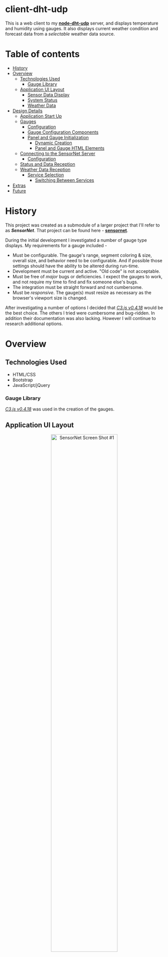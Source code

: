 # client-dht-udp

This is a web client to my **[node-dht-udp](https://github.com/jxmot/node-dht-udp)** server, and displays temperature and humidity using gauges. It also displays current weather condition and forecast data from a *selectable* weather data source.

# Table of contents

- [History](#history)
- [Overview](#overview)
  - [Technologies Used](#technologies-used)
    - [Gauge Library](#gauge-library)
  - [Application UI Layout](#application-ui-layout)
    - [Sensor Data Display](#sensor-data-display)
    - [System Status](#system-status)
    - [Weather Data](#weather-data)
- [Design Details](#design-details)
  - [Application Start Up](#application-start-up)
  - [Gauges](#gauges)
    - [Configuration](#configuration)
    - [Gauge Configuration Components](#gauge-configuration-components)
    - [Panel and Gauge Initialization](#panel-and-gauge-initialization)
      - [Dynamic Creation](#dynamic-creation)
      - [Panel and Gauge HTML Elements](#panel-and-gauge-html-elements)
  - [Connecting to the SensorNet Server](#connecting-to-the-sensornet-server)
    - [Configuration](#configuration)
  - [Status and Data Reception](#status-and-data-reception)
  - [Weather Data Reception](#weather-data-reception)
    - [Service Selection](#service-selection)
      - [Switching Between Services](#switching-between-services)
- [Extras](#extras)
- [Future](#future)


# History

This project was created as a submodule of a larger project that I'll refer to as **_SensorNet_**. That project can be found here - **[sensornet](https://github.com/jxmot/sensornet)**.

During the initial development I investigated a number of gauge type displays. My requirements for a gauge included - 

* Must be configurable. The gauge's range, segment coloring & size, overall size, and behavior need to be configurable. And if possible those settings should have the ability to be altered during run-time.
* Development must be current and active. "Old code" is not acceptable. 
* Must be free of *major* bugs or deficiencies. I expect the gauges to work, and not require my time to find and fix someone else's bugs.
* The integration must be straight forward and not cumbersome.
* Must be *responsive*. The gauge(s) must resize as necessary as the browser's viewport size is changed.

After investigating a number of options I decided that *<a href="https://c3js.org/" target="_blank">C3.js v0.4.18</a>*  would be the best choice. The others I tried were cumbersome and bug-ridden. In addition their documentation was also lacking. However I will continue to research additional options.

# Overview

## Technologies Used

* HTML/CSS
* Bootstrap
* JavaScript/jQuery

### Gauge Library

*<a href="https://c3js.org/" target="_blank">C3.js v0.4.18</a>* was used in the creation of the gauges.

## Application UI Layout

<p align="center">
  <img src="./mdimg/sensornet-sshot1-530x350.png" style="width:65%"; alt="SensorNet Screen Shot #1" txt="SensorNet Screen Shot #1"/>
</p>

The page consists of four sensor *panels*, and three *collapsible panels*. It is responsive and viewable even on smaller mobile screens.

### Sensor Data Display

<p align="center">
  <img src="./mdimg/sensornet-sshot1b-530x237.png" style="width:65%"; alt="SensorNet Screen Shot #1b" txt="SensorNet Screen Shot #1"/>
</p>

### System Status

At this time the only system status that the client will display is the *data purge status*. It is an indication of the number of old sensor status and data records that were deleted in a data purge. Please see [node-dht-udp](https://github.com/jxmot/node-dht-udp) for additional details.

<p align="center">
  <img src="./mdimg/sensornet-sshot3B-1060x400.png" style="width:65%"; alt="SensorNet Screen Shot #3b" txt="SensorNet Screen Shot #3b"/>
</p>

### Weather Data

The SensorNet client does not obtain the weather data from its source. That task belongs to the SensorNet server, along with storing it until requested by a web client. The server will periodically request new data from the weather data provider. And when new data has been collected the SensorNet server will broadcast the data to all connected clients.

<p align="center">
  <img src="./mdimg/sensornet-sshot2-530x408.png" style="width:65%"; alt="SensorNet Screen Shot #2" txt="SensorNet Screen Shot #2"/>
</p>

<p align="center">
  <img src="./mdimg/sensornet-sshot2b-530x298.png" style="width:65%"; alt="SensorNet Screen Shot #2b" txt="SensorNet Screen Shot #2b"/>
</p>

Please see [node-dht-udp](https://github.com/jxmot/node-dht-udp) for additional details.

# Design Details

The SensorNet client function is to render sensor status and data for display in a browser. It does not interact with the SensorNet server except to establish a connection and to request to change the weather data source. After that it only receives sensor status & data, and weather condition & forecast data.

## Application Start Up

<p align="center">
  <img src="./mdimg/appstart-flow-860x497.png" style="width:80%;" alt="Client start up" txt="Client start up"/>
</p>

## Gauges

The gauges in this application are based on the C3.js gauge example found [here](https://c3js.org/samples/chart_gauge.html).

There have been many changes made to how the gauges are implemented. In this application each gauge is kept as an object in an array. The objects contain - 

* gauge application-specific configuration items
* gauge-instance specific appearance configuration items - type, range, color bands, caption, etc
* gauge-instance specific functions and event handlers

### Configuration

The gauges are grouped in pairs, one gauge for temperature and the other is humidity. And each gauge is represented as an object within an array. In HTML the pair of gauges reside in a *panel* along with sensor status messages.

Here's an example of a configuration for two gauges in the same panel : 

```javascript
var gauge_cfg = [
    {
        // Panel ID, title, and the data channel for sensor events
        panel: 'sensor-1',
        name: 'Den',
        data_channel: 'ESP_49F542',
        
        // Symbols are used to indicate current vs last reading direction of value
        trends: [Object.assign({}, trend), Object.assign({}, trend)],
        
        // The function that fills in static content and enables the event listener
        enable: _c3_enable,
        
        // The function that draws the gauge.
        draw: _c3_draw,
        
        // Temperature & Humidity Gauges
        gauges: [JSON.parse(JSON.stringify(gaugetemp)), JSON.parse(JSON.stringify(gaugehumi))]
    }
};
```

### Gauge Configuration Components

Each gauge configuration consists of the following components :

**Gauge Information :**

Here's where the panel and the sensor data channel are configured :

```javascript
panel: 'sensor-1',
name: 'Den',
data_channel: 'ESP_49F542'
```

* `panel` - The ID of the panel (*Bootstrap*) where the gauges will be contained.
* `name` - The content for the panel's header.
* `data_channel` - This links the gauges to a specific sensor. 

**Data Trend Indicator :**

*Trend indicators* show the direction the current reading has taken from the previous.

```javascript
trends: [Object.assign({}, trend), Object.assign({}, trend)],
```

After a second sensor reading has been received the trend indicators will appear - 

<p align="center">
  <img src="./mdimg/sensornet-trend-single-246x460.png" alt="Single gauge with trend indicators" txt="Single gauge with trend indicators"/>
</p>

The following symbols are used - 

<p align="center">
  <img src="./mdimg/trend_all_ind-300x118.png" style="width:15%"; alt="Trend inciator examples" txt="Trend inciator examples"/>
</p>

* Down Arrow - the current reading is lower than the last
* Equal - the current and last reading are equal
* Up Arrow - the current reading is higher than the last

**Gauge Functions :**

```javascript
enable: _c3_enable,
draw: _c3_draw,
```

* `enable` - Called for each gauge *pair*, fills in some static fields and starts an event listener waiting for sensor data and status events.
* `draw` - The function that draws the gauge.

**Gauge Definitions :**

```javascript
// Temperature & Humidity Gauges
gauges: [JSON.parse(JSON.stringify(gaugetemp)), JSON.parse(JSON.stringify(gaugehumi))]
```

* `gauges[0]` - Definition of a *C3.js* gauge configured as a temperature gauge.
* `gauges[1]` - Definition of a *C3.js* gauge configured as a humidity gauge.

The `JSON.parse(JSON.stringify())` part is absolutely necessary. It insure that a *deep copy* is made of the gauge definition(*object*) and that there are no references to the original.

Here's how the gauges are put together - 

```javascript
// the entire temperature gauge
var gaugetemp = {
    target: 'gauge_temp',
    unit: '°F',
    round: false,
    opt: _c3_opt_t,
    chart: {}
};
// the entire humidity gauge
var gaugehumi = {
    target: 'gauge_humi',
    unit: '%RH',
    round: false,
    opt: _c3_opt_h,
    chart: {}
};
```

* `target` - The element ID where the gauge will be drawn.
* `unit` - Contains `'°F'` or `'°C'` to indicate Fahrenheit or centigrade. And `'%RH'` for humidity.
* `round` - If true the gauge value will be rounded to the nearest integer value.
* `opt` - Gauge options that are *C3.js* specific. 
* `chart` - Used by the *C3.js* draw function.

**Deep Copy Issue :**

As noted above *deep copying* was used, however that method cannot copy *functions*. The work around used was to rewrite the functions that were lost via the deep copy of the `_c3_opt_t` and `_c3_opt_h` objects. This can be seen in [Dynamic Creation](#dynamic_creation).

### Panel and Gauge Initialization

<p align="center">
  <img src="./mdimg/gauges_init-flow-1-181x709.png" style="width:20%;" alt="Client start up" txt="Client start up"/>
</p>

#### Dynamic Creation

```javascript
(function() {
    initGauges();
})();

function initGauges() {
    // initialize all gauges...
    for(var ix = 0; ix < gauge_cfg.length; ix++)
    {
        $('#sensornet #panel').eq(ix).append(makeSensorPanel(ix));

        // attach the gauges to their DOM target
        //      temperature
        gauge_cfg[ix].gauges[0].opt.bindto = $('#' + gauge_cfg[ix].panel + ' #' + gauge_cfg[ix].gauges[0].target)[0];
        // must put these back into the gauge because the deep 
        // copy used when it was configured can't copy functions
        gauge_cfg[ix].gauges[0].opt.data.selection.isselectable = function(d){return false;};
        gauge_cfg[ix].gauges[0].opt.gauge.label.format = function(value,ratio){return null;};
        // create the gauge
        gauge_cfg[ix].gauges[0].chart = c3.generate(gauge_cfg[ix].gauges[0].opt);

        //      humidity
        gauge_cfg[ix].gauges[1].opt.bindto = $('#' + gauge_cfg[ix].panel + ' #' + gauge_cfg[ix].gauges[1].target)[0];
        gauge_cfg[ix].gauges[1].opt.data.selection.isselectable = function(d){return false;};
        gauge_cfg[ix].gauges[1].opt.gauge.label.format = function(value,ratio){return null;};
        gauge_cfg[ix].gauges[1].chart = c3.generate(gauge_cfg[ix].gauges[1].opt);

        // enable the gauge-pair for sensor data & status events
        gauge_cfg[ix].enable();
    }
    // let the app know we're ready for incoming sensor 
    // status and data
    $(document).trigger('gauges_ready', true);
};
```

#### Panel and Gauge HTML Elements

The gauge panels(*Bootstrap*) are *dynamically* created when the page loads. The number of panels is determined by the number of configured gauge panels in `gauge_cfg[]`.

Here's a sample of a panel's HTML : 

```html
<!-- sensor panel, 2 gauges -->
<div id="sensor-1" class="panel panel-success">
    <div class="panel-heading">
        <h3 class="panel-title sensor-panel-title">Den</h3>
    </div>
    <div class="panel-body">
        <div class="row">
            <div class="col-lg-12 col-md-12 col-sm-6 col-xs-6 gauge_outer">
                <div id="gauge_temp" class="gauge_inner"></div>
                <div id="gaugelabel" class="gauge_label"></div>
            </div>
            <div class="col-lg-12 col-md-12 col-sm-6 col-xs-6 gauge_outer">
                <div id="gauge_humi" class="gauge_inner"></div>
                <div id="gaugelabel" class="gauge_label"></div>
            </div>
        </div>
        <br>
        <header><h6>Device :</h6> <span id="gaugeinfo">ESP_49F542</span></header>
        <header><h6>Update :</h6> <span id="gaugeinfo"></span></header>
        <header><h6>Status :</h6> <span id="gaugeinfo"></span></header>
    </div>
</div>
<!-- ^sensor panel, 2 gauges -->
```

## Connecting to the SensorNet Server

Connecting to a Socket.io server is easy. The only *catch* is the client has to wait until all of the gauges have finished initializing. If it didn't wait status & data messages would be lost and not displayed. The gauge initialization code will emit a `gauges_ready` event after it has finished.

```javascript
$(document).on('gauges_ready', function() {
    // initialize sockets for incoming sensor status and data
    initSocket();
});


var socket;
var socketready = false;

function initSocket() {
    socket = io.connect(socketserver.host+':'+socketserver.port+'/', {
                        'reconnection': true,
                        'reconnectionDelay': 3000,
                        'reconnectionDelayMax' : 5000,
                        'reconnectionAttempts': 4});

    socket.on('connect_error', function(error) {
        // it's convenient that the alert halts everything,
        // makes it easier when restarting the server.
        alert('connect_error - '+JSON.stringify(error));
    });

    socket.on('server', function(data) {
        console.log('server - '+JSON.stringify(data));
        if(data.status === true) socketready = true;
        else socketready = false;
    });

    socket.on('status', showStatus);
    socket.on('data', showData);
    socket.on('purge', showPurge);
    socket.on('wxobsv', showWXObsv);
    socket.on('wxfcst', showWXFcast);

    socket.on('disconnect', function(){ 
        socketready = false;
        consolelog('ERROR - socket is disconnected');
    });
};
```

**NOTE : The SensorNet server must be running and accessible over the network by the client.**

### Configuration

The client must connect to a *known* Socket.io server. For convenience, the server's IP address and port number are configurable. An example can be found in `example_socketcfg.js`.

```
var socketserver = {
    host: 'your-socketio-host',
    port: 3000,
};
```

Make a copy of the file and save it as `_socketcfg.js`. Then edit it to match your server and save it. 

## Status and Data Reception

```javascript
    // listen for specific messages...
    socket.on('status', showStatus);
    socket.on('data', showData);
    socket.on('purge', showPurge);
    socket.on('wxobsv', showWXObsv);
    socket.on('wxfcst', showWXFcast);
```

## Weather Data Reception

The SensorNet server is responsible for collecting and distributing the weather data to all connected clients. This approach is well suited for reducing the quantity of API requests that are sent to the weather data provider. Please see **[node-dht-udp](https://github.com/jxmot/node-dht-udp)** for detailed information.

### Service Selection

In the upper-right corner of the weather data panel are some radio buttons. They're used for selecting a weather data service as the provider for the displayed data and icons.

<p align="center">
  <img src="./mdimg/wxsel-254x97.png" alt="Weather service radio buttons" txt="Weather service radio buttons"/>
</p>

#### Switching Between Services

The radio buttons have `data` attributes that contain a *weather service ID* that is sent to the server to select a data provider. 

```html
<div id="wxsvc-picker" class="wxsvc-center">
    <h5>Choose a data source:</h5>
    <div class="radio-inline">
        <label class="use-pointer"><input class="use-pointer" type="radio" data-wxsvc="noaa-v3" name="optradio">NOAA</label>
    </div>
    <div class="radio-inline">
        <label class="use-pointer"><input class="use-pointer" type="radio" data-wxsvc="owm-v25" name="optradio" checked>OpenWeatherMap</label>
    </div>
</div>
```

```javascript
let wxsvc_selection = '';

(function() {
    wxsvc_selection = $('#wxsvc-picker input[type=radio]:checked').data('wxsvc');
    $(document).trigger('wxsvc_select', [wxsvc_selection]);
};

$('#wxsvc-picker input[type=radio]').on('change', function() {
    wxsvc_selection = $(this).data('wxsvc');
    $(document).trigger('wxsvc_select', [wxsvc_selection]);
});
```

# Extras

* `consolelog.js` - `consolelog()`, an alternative to `console.log()` but where a boolean variable determines if output is sent to the console.
* `utils.js` - `adaptColor()`, used for automatically adjusting the text color based on the background color of a specified element. 

# Future

Here's a list of things I'd like to investigate and possibly implement : 

* Increase quantity of gauge panels. And place all of them into a carousel or some other type of container. It would have to work for mobile and desktop browsers.
* Receive gauge info from the server via Socket.io during application start-up. This would include - 
    * Name
    * Data Channel
    * *TBD*
* Gauge visual enhancements : 
    * Increase the number of value ranges for both types of gauge.
* Add a panel to show current thermostat state. *This will require modifications to the server*
* Historical sensor data graphs.
* Historical weather data, saved on the server and recalled by the application. 

<br>
<hr>
<br>
<p style="text-align:center">(c) 2018 Jim Motyl - https://github.com/jxmot/</p>
<br>
---
<img src="http://webexperiment.info/extcounter/mdcount.php?id=client-dht-udp">